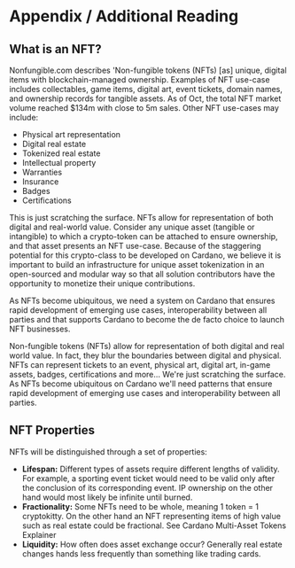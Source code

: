 # Appendix / Additional Reading

## What is an NFT?

Nonfungible.com describes 'Non-fungible tokens \(NFTs\) \[as\] unique, digital items with blockchain-managed ownership. Examples of NFT use-case includes collectables, game items, digital art, event tickets, domain names, and ownership records for tangible assets. As of Oct, the total NFT market volume reached $134m with close to 5m sales. Other NFT use-cases may include:

* Physical art representation
* Digital real estate
* Tokenized real estate
* Intellectual property
* Warranties
* Insurance
* Badges
* Certifications

This is just scratching the surface. NFTs allow for representation of both digital and real-world value. Consider any unique asset \(tangible or intangible\) to which a crypto-token can be attached to ensure ownership, and that asset presents an NFT use-case. Because of the staggering potential for this crypto-class to be developed on Cardano, we believe it is important to build an infrastructure for unique asset tokenization in an open-sourced and modular way so that all solution contributors have the opportunity to monetize their unique contributions.

As NFTs become ubiquitous, we need a system on Cardano that ensures rapid development of emerging use cases, interoperability between all parties and that supports Cardano to become the de facto choice to launch NFT businesses.

Non-fungible tokens \(NFTs\) allow for representation of both digital and real world value. In fact, they blur the boundaries between digital and physical. NFTs can represent tickets to an event, physical art, digital art, in-game assets, badges, certifications and more… We're just scratching the surface. As NFTs become ubiquitous on Cardano we'll need patterns that ensure rapid development of emerging use cases and interoperability between all parties.

## **NFT Properties**

NFTs will be distinguished through a set of properties:

* **Lifespan:** Different types of assets require different lengths of validity. For example, a sporting event ticket would need to be valid only after the conclusion of its corresponding event. IP ownership on the other hand would most likely be infinite until burned.
* **Fractionality:** Some NFTs need to be whole, meaning 1 token = 1 cryptokitty. On the other hand an NFT representing items of high value such as real estate could be fractional. See Cardano Multi-Asset Tokens Explainer
* **Liquidity:** How often does asset exchange occur? Generally real estate changes hands less frequently than something like trading cards.



